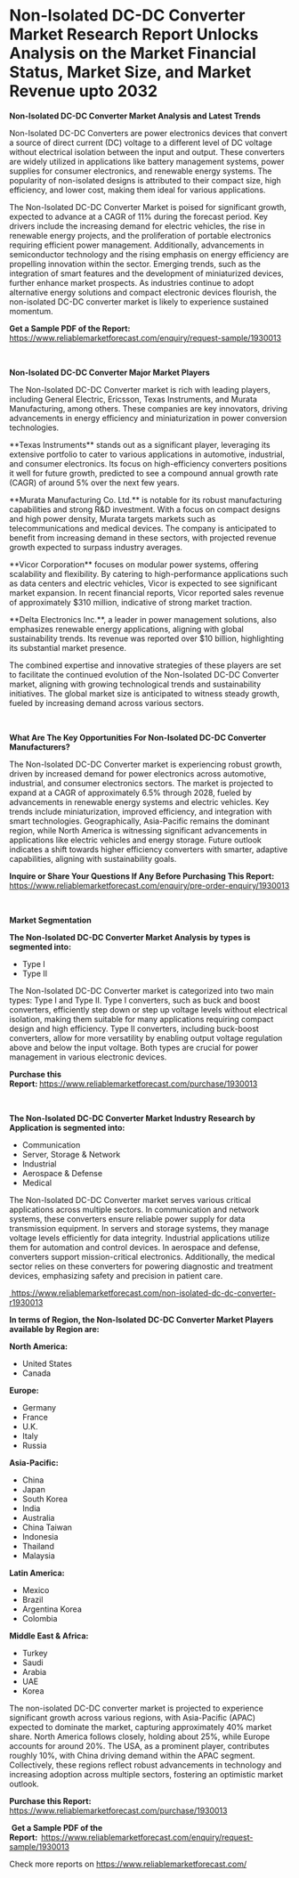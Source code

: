 <p><h1>Non-Isolated DC-DC Converter Market Research Report Unlocks Analysis on the Market Financial Status, Market Size, and Market Revenue upto 2032</h1></p><p><strong>Non-Isolated DC-DC Converter Market Analysis and Latest Trends</strong></p>
<p><p>Non-Isolated DC-DC Converters are power electronics devices that convert a source of direct current (DC) voltage to a different level of DC voltage without electrical isolation between the input and output. These converters are widely utilized in applications like battery management systems, power supplies for consumer electronics, and renewable energy systems. The popularity of non-isolated designs is attributed to their compact size, high efficiency, and lower cost, making them ideal for various applications.</p><p>The Non-Isolated DC-DC Converter Market is poised for significant growth, expected to advance at a CAGR of 11% during the forecast period. Key drivers include the increasing demand for electric vehicles, the rise in renewable energy projects, and the proliferation of portable electronics requiring efficient power management. Additionally, advancements in semiconductor technology and the rising emphasis on energy efficiency are propelling innovation within the sector. Emerging trends, such as the integration of smart features and the development of miniaturized devices, further enhance market prospects. As industries continue to adopt alternative energy solutions and compact electronic devices flourish, the non-isolated DC-DC converter market is likely to experience sustained momentum.</p></p>
<p><strong>Get a Sample PDF of the Report:&nbsp;</strong> <a href="https://www.reliablemarketforecast.com/enquiry/request-sample/1930013?utm_campaign=3176&utm_medium=2&utm_source=Github&utm_content=ia&utm_term=29032025&utm_id=non-isolated-dc-dc-converter">https://www.reliablemarketforecast.com/enquiry/request-sample/1930013</a></p>
<p>&nbsp;</p>
<p><strong>Non-Isolated DC-DC Converter Major Market Players</strong></p>
<p><p>The Non-Isolated DC-DC Converter market is rich with leading players, including General Electric, Ericsson, Texas Instruments, and Murata Manufacturing, among others. These companies are key innovators, driving advancements in energy efficiency and miniaturization in power conversion technologies.</p><p>**Texas Instruments** stands out as a significant player, leveraging its extensive portfolio to cater to various applications in automotive, industrial, and consumer electronics. Its focus on high-efficiency converters positions it well for future growth, predicted to see a compound annual growth rate (CAGR) of around 5% over the next few years.</p><p>**Murata Manufacturing Co. Ltd.** is notable for its robust manufacturing capabilities and strong R&D investment. With a focus on compact designs and high power density, Murata targets markets such as telecommunications and medical devices. The company is anticipated to benefit from increasing demand in these sectors, with projected revenue growth expected to surpass industry averages.</p><p>**Vicor Corporation** focuses on modular power systems, offering scalability and flexibility. By catering to high-performance applications such as data centers and electric vehicles, Vicor is expected to see significant market expansion. In recent financial reports, Vicor reported sales revenue of approximately $310 million, indicative of strong market traction.</p><p>**Delta Electronics Inc.**, a leader in power management solutions, also emphasizes renewable energy applications, aligning with global sustainability trends. Its revenue was reported over $10 billion, highlighting its substantial market presence.</p><p>The combined expertise and innovative strategies of these players are set to facilitate the continued evolution of the Non-Isolated DC-DC Converter market, aligning with growing technological trends and sustainability initiatives. The global market size is anticipated to witness steady growth, fueled by increasing demand across various sectors.</p></p>
<p>&nbsp;</p>
<p><strong>What Are The Key Opportunities For Non-Isolated DC-DC Converter Manufacturers?</strong></p>
<p><p>The Non-Isolated DC-DC Converter market is experiencing robust growth, driven by increased demand for power electronics across automotive, industrial, and consumer electronics sectors. The market is projected to expand at a CAGR of approximately 6.5% through 2028, fueled by advancements in renewable energy systems and electric vehicles. Key trends include miniaturization, improved efficiency, and integration with smart technologies. Geographically, Asia-Pacific remains the dominant region, while North America is witnessing significant advancements in applications like electric vehicles and energy storage. Future outlook indicates a shift towards higher efficiency converters with smarter, adaptive capabilities, aligning with sustainability goals.</p></p>
<p><strong>Inquire or Share Your Questions If Any Before Purchasing This Report:</strong> <a href="https://www.reliablemarketforecast.com/enquiry/pre-order-enquiry/1930013?utm_campaign=3176&utm_medium=2&utm_source=Github&utm_content=ia&utm_term=29032025&utm_id=non-isolated-dc-dc-converter">https://www.reliablemarketforecast.com/enquiry/pre-order-enquiry/1930013</a></p>
<p>&nbsp;</p>
<p><strong>Market Segmentation</strong></p>
<p><strong>The Non-Isolated DC-DC Converter Market Analysis by types is segmented into:</strong></p>
<p><ul><li>Type I</li><li>Type II</li></ul></p>
<p><p>The Non-Isolated DC-DC Converter market is categorized into two main types: Type I and Type II. Type I converters, such as buck and boost converters, efficiently step down or step up voltage levels without electrical isolation, making them suitable for many applications requiring compact design and high efficiency. Type II converters, including buck-boost converters, allow for more versatility by enabling output voltage regulation above and below the input voltage. Both types are crucial for power management in various electronic devices.</p></p>
<p><strong>Purchase this Report:&nbsp;</strong><a href="https://www.reliablemarketforecast.com/purchase/1930013?utm_campaign=3176&utm_medium=2&utm_source=Github&utm_content=ia&utm_term=29032025&utm_id=non-isolated-dc-dc-converter">https://www.reliablemarketforecast.com/purchase/1930013</a></p>
<p>&nbsp;</p>
<p><strong>The Non-Isolated DC-DC Converter Market Industry Research by Application is segmented into:</strong></p>
<p><ul><li>Communication</li><li>Server, Storage & Network</li><li>Industrial</li><li>Aerospace & Defense</li><li>Medical</li></ul></p>
<p><p>The Non-Isolated DC-DC Converter market serves various critical applications across multiple sectors. In communication and network systems, these converters ensure reliable power supply for data transmission equipment. In servers and storage systems, they manage voltage levels efficiently for data integrity. Industrial applications utilize them for automation and control devices. In aerospace and defense, converters support mission-critical electronics. Additionally, the medical sector relies on these converters for powering diagnostic and treatment devices, emphasizing safety and precision in patient care.</p></p>
<p><a href="https://www.reliablemarketforecast.com/non-isolated-dc-dc-converter-r1930013?utm_campaign=3176&utm_medium=2&utm_source=Github&utm_content=ia&utm_term=29032025&utm_id=non-isolated-dc-dc-converter">&nbsp;https://www.reliablemarketforecast.com/non-isolated-dc-dc-converter-r1930013</a></p>
<p><strong>In terms of Region, the Non-Isolated DC-DC Converter Market Players available by Region are:</strong></p>
<p>
    <p> <strong> North America: </strong>
        <ul>
            <li>United States</li>
            <li>Canada</li>
        </ul>
        </p> 
    <p> <strong> Europe: </strong>
        <ul>
            <li>Germany</li>
            <li>France</li>
            <li>U.K.</li>
            <li>Italy</li>
            <li>Russia</li>
        </ul>
        </p> 
    <p> <strong> Asia-Pacific: </strong>
        <ul>
            <li>China</li>
            <li>Japan</li>
            <li>South Korea</li>
            <li>India</li>
            <li>Australia</li>
            <li>China Taiwan</li>
            <li>Indonesia</li>
            <li>Thailand</li>
            <li>Malaysia</li>
        </ul>
        </p> 
    <p> <strong> Latin America: </strong>
        <ul>
            <li>Mexico</li>
            <li>Brazil</li>
            <li>Argentina Korea</li>
            <li>Colombia</li>
        </ul>
        </p> 
    <p> <strong> Middle East & Africa: </strong>
        <ul>
            <li>Turkey</li>
            <li>Saudi</li>
            <li>Arabia</li>
            <li>UAE</li>
            <li>Korea</li>
        </ul>
    </p>
    </p>
<p><p>The non-isolated DC-DC converter market is projected to experience significant growth across various regions, with Asia-Pacific (APAC) expected to dominate the market, capturing approximately 40% market share. North America follows closely, holding about 25%, while Europe accounts for around 20%. The USA, as a prominent player, contributes roughly 10%, with China driving demand within the APAC segment. Collectively, these regions reflect robust advancements in technology and increasing adoption across multiple sectors, fostering an optimistic market outlook.</p></p>
<p><strong>Purchase this Report: </strong><a href="https://www.reliablemarketforecast.com/purchase/1930013?utm_campaign=3176&utm_medium=2&utm_source=Github&utm_content=ia&utm_term=29032025&utm_id=non-isolated-dc-dc-converter">https://www.reliablemarketforecast.com/purchase/1930013</a></p>
<p>&nbsp;<strong>Get a Sample PDF of the Report:&nbsp;&nbsp;</strong><a href="https://www.reliablemarketforecast.com/enquiry/request-sample/1930013?utm_campaign=3176&utm_medium=2&utm_source=Github&utm_content=ia&utm_term=29032025&utm_id=non-isolated-dc-dc-converter">https://www.reliablemarketforecast.com/enquiry/request-sample/1930013</a></p>
<p><strong></strong></p>
<p>Check more reports on <a href="https://www.reliablemarketforecast.com/?utm_campaign=3176&utm_medium=2&utm_source=Github&utm_content=ia&utm_term=29032025&utm_id=non-isolated-dc-dc-converter">https://www.reliablemarketforecast.com/</a></p>